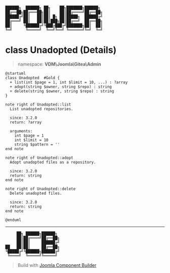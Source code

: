 ```
██████╗  ██████╗ ██╗    ██╗███████╗██████╗
██╔══██╗██╔═══██╗██║    ██║██╔════╝██╔══██╗
██████╔╝██║   ██║██║ █╗ ██║█████╗  ██████╔╝
██╔═══╝ ██║   ██║██║███╗██║██╔══╝  ██╔══██╗
██║     ╚██████╔╝╚███╔███╔╝███████╗██║  ██║
╚═╝      ╚═════╝  ╚══╝╚══╝ ╚══════╝╚═╝  ╚═╝
```
# class Unadopted (Details)
> namespace: **VDM\Joomla\Gitea\Admin**
```uml
@startuml
class Unadopted  #Gold {
  + list(int $page = 1, int $limit = 10, ...) : ?array
  + adopt(string $owner, string $repo) : string
  + delete(string $owner, string $repo) : string
}

note right of Unadopted::list
  List unadopted repositories.

  since: 3.2.0
  return: ?array
  
  arguments:
    int $page = 1
    int $limit = 10
    string $pattern = ''
end note

note right of Unadopted::adopt
  Adopt unadopted files as a repository.

  since: 3.2.0
  return: string
end note

note right of Unadopted::delete
  Delete unadopted files.

  since: 3.2.0
  return: string
end note
 
@enduml
```

---
```
     ██╗ ██████╗██████╗
     ██║██╔════╝██╔══██╗
     ██║██║     ██████╔╝
██   ██║██║     ██╔══██╗
╚█████╔╝╚██████╗██████╔╝
 ╚════╝  ╚═════╝╚═════╝
```
> Build with [Joomla Component Builder](https://git.vdm.dev/joomla/Component-Builder)


